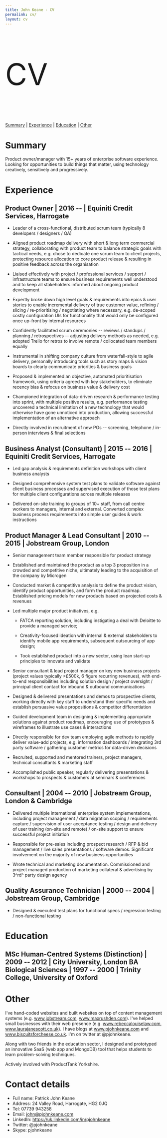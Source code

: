 ```yaml
---
title: John Keane - CV
permalink: cv/
layout: cv
---
```


<p style="font-size:6rem;">CV</p>

<nav class="doc-nav" id="cv-nav">
<a href="#summary">Summary</a> | <a href="#Experience">Experience</a> | <a href="#education">Education</a> | <a href="#other">Other</a>
</nav>

# Summary

Product owner/manager with 15+ years of enterprise software experience. Looking for opportunities to build things that matter, using technology creatively, sensitively and progressively.

# Experience

## Product Owner \| 2016 -- \| Equiniti Credit Services, Harrogate

-   Leader of a cross-functional, distributed scrum team (typically 8 developers / designers / QA)

-   Aligned product roadmap delivery with short & long term commercial strategy, collaborating with product team to balance strategic goals with tactical needs, e.g. chose to dedicate one scrum team to client projects, protecting resource allocation to core product release & resulting in positive feedback across the organisation

-   Liaised effectively with project / professional services / support / infrastructure teams to ensure business requirements well understood and to keep all stakeholders informed about ongoing product development

-   Expertly broke down high level goals & requirements into epics & user stories to enable incremental delivery of true customer value, refining / slicing / re-prioritising / negotiating where necessary, e.g. de-scoped costly configuration UIs for functionality that would only be configured once up-front by internal resources

-   Confidently facilitated scrum ceremonies -- reviews / standups / planning / retrospectives -- adjusting delivery methods as needed, e.g. adopted Trello for retros to involve remote / collocated team members equally

-   Instrumental in shifting company culture from waterfall-style to agile delivery, personally introducing tools such as story maps & vision boards to clearly communicate priorities & business goals

-   Proposed & implemented an objective, automated prioritisation framework, using criteria agreed with key stakeholders, to eliminate recency bias & refocus on business value & delivery cost

-   Championed integration of data-driven research & performance testing into sprint, with multiple positive results, e.g. performance testing uncovered a technical limitation of a new technology that would otherwise have gone unnoticed into production, allowing successful implementation of an alternative approach

-   Directly involved in recruitment of new POs -- screening, telephone / in-person interviews & final selections

## Business Analyst (Consultant) \| 2015 -- 2016 \| Equiniti Credit Services, Harrogate

-   Led gap analysis & requirements definition workshops with client business analysts

-   Designed comprehensive system test plans to validate software against client business processes and supervised execution of those test plans for multiple client configurations across multiple releases

-   Delivered on-site training to groups of 10+ staff, from call centre workers to managers, internal and external. Converted complex business process requirements into simple user guides & work instructions

## Product Manager & Lead Consultant \| 2010 -- 2015 \| Jobstream Group, London

-   Senior management team member responsible for product strategy

-   Established and maintained the product as a top 3 proposition in a crowded and competitive niche, ultimately leading to the acquisition of the company by Microgen

-   Conducted market & competitive analysis to define the product vision, identify product opportunities, and form the product roadmap. Established pricing models for new products based on projected costs & revenues

-   Led multiple major product initiatives, e.g.

    -   FATCA reporting solution, including instigating a deal with Deloitte to provide a managed service;

    -   Creativity-focused ideation with internal & external stakeholders to identify mobile app requirements, subsequent outsourcing of app design;

    -   Took established product into a new sector, using lean start-up principles to innovate and validate

-   Senior consultant & lead project manager on key new business projects (project values typically \>£500k, 6 figure recurring revenues), with end-to-end responsibilities including solution design / project oversight / principal client contact for inbound & outbound communications

-   Designed & delivered presentations and demos to prospective clients, working directly with key staff to understand their specific needs and establish persuasive value propositions & competitor differentiation

-   Guided development team in designing & implementing appropriate solutions against product roadmap, encouraging use of prototypes & wireframes to illustrate use cases & interactions

-   Directly responsible for dev team employing agile methods to rapidly deliver value-add projects, e.g. information dashboards / integrating 3rd party software / gathering customer metrics for data-driven decisions

-   Recruited, supported and mentored trainers, project managers, technical consultants & marketing staff

-   Accomplished public speaker, regularly delivering presentations & workshops to prospects & customers at seminars & conferences

## Consultant \| 2004 -- 2010 \| Jobstream Group, London & Cambridge

-   Delivered multiple international enterprise system implementations, including project management / data migration scoping / requirements capture / supervision of user acceptance testing / design and delivery of user training (on-site and remote) / on-site support to ensure successful project initiation

-   Responsible for pre-sales including prospect research / RFP & bid management / live sales presentations / software demos. Significant involvement on the majority of new business opportunities

-   Wrote technical and marketing documentation. Commissioned and project managed production of marketing collateral & advertising by 3^rd^ party design agency

## Quality Assurance Technician \| 2000 -- 2004 \| Jobstream Group, Cambridge

-   Designed & executed test plans for functional specs / regression testing / non-functional testing

# Education

## MSc Human-Centred Systems (Distinction) \| 2009 -- 2012 \| City University, London BA Biological Sciences \| 1997 -- 2000 \| Trinity College, University of Oxford

# Other

I've hand-coded websites and built websites on top of content management systems (e.g. www.jobstream.com, www.maxrushden.com). I\'ve helped small businesses with their web presence (e.g. www.rebeccalouiselaw.com, www.laurajanescott.co.uk). I have blogs at www.pjohnkeane.com and www.biscuitsforcheese.co.uk. I'm on twitter at @pjohnkeane.

Along with two friends in the education sector, I designed and prototyped an innovative SaaS (web app and MongoDB) tool that helps students to learn problem-solving techniques.

Actively involved with ProductTank Yorkshire.

# Contact details

 * Full name: Patrick John Keane
 * Address: 24 Valley Road, Harrogate, HG2 0JQ
 * Tel: 07739 943258
 * Email: john@pjohnkeane.com
 * LinkedIn: https://uk.linkedin.com/in/pjohnkeane
 * Twitter: @pjohnkeane
 * Skype: pjohnkeane